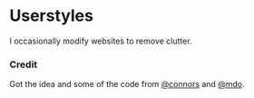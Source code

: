 Userstyles
==========

I occasionally modify websites to remove clutter.

### Credit
Got the idea and some of the code from [@connors](https://github.com/connors/twitter-user-style) and [@mdo](https://github.com/mdo/mdo-df-css).

